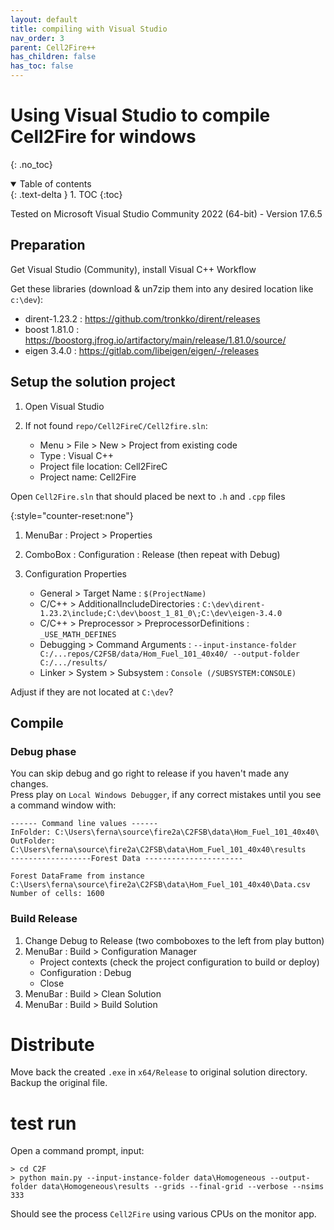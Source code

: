 ```yaml
---
layout: default
title: compiling with Visual Studio
nav_order: 3
parent: Cell2Fire++
has_children: false
has_toc: false
---
```

# Using Visual Studio to compile Cell2Fire for windows  
{: .no_toc}
<details open markdown="block">
  <summary>
    Table of contents
  </summary>
  {: .text-delta }
1. TOC
{:toc}
</details>

Tested on Microsoft Visual Studio Community 2022 (64-bit) - Version 17.6.5

## Preparation  

Get Visual Studio (Community), install Visual C++ Workflow  

Get these libraries (download & un7zip them into any desired location like `c:\dev`):  

- dirent-1.23.2 : https://github.com/tronkko/dirent/releases  
- boost 1.81.0 : https://boostorg.jfrog.io/artifactory/main/release/1.81.0/source/  
- eigen 3.4.0 : https://gitlab.com/libeigen/eigen/-/releases  

## Setup the solution project  

1. Open Visual Studio

1. If not found `repo/Cell2FireC/Cell2fire.sln`:  

	- Menu > File > New > Project from existing code  
	- Type : Visual C++  
	- Project file location: Cell2FireC  
	- Project name: Cell2Fire  

Open `Cell2Fire.sln` that should placed be next to `.h` and `.cpp` files  

{:style="counter-reset:none"}
1. MenuBar : Project > Properties
1. ComboBox : Configuration : Release (then repeat with Debug)
1. Configuration Properties  

	- General > Target Name : `$(ProjectName)`  
	- C/C++ > AdditionalIncludeDirectories : `C:\dev\dirent-1.23.2\include;C:\dev\boost_1_81_0\;C:\dev\eigen-3.4.0`  
	- C/C++ > Preprocessor > PreprocessorDefinitions : `_USE_MATH_DEFINES`  
	- Debugging > Command Arguments : `--input-instance-folder C:/...repos/C2FSB/data/Hom_Fuel_101_40x40/ --output-folder C:/.../results/`  
    - Linker > System > Subsystem : `Console (/SUBSYSTEM:CONSOLE)`

Adjust if they are not located at `C:\dev`?

## Compile  
### Debug phase
You can skip debug and go right to release if you haven't made any changes.  
Press play on `Local Windows Debugger`, if any correct mistakes until you see a command window with:  

```batch
------ Command line values ------
InFolder: C:\Users\ferna\source\fire2a\C2FSB\data\Hom_Fuel_101_40x40\
OutFolder: C:\Users\ferna\source\fire2a\C2FSB\data\Hom_Fuel_101_40x40\results
------------------Forest Data ----------------------

Forest DataFrame from instance C:\Users\ferna\source\fire2a\C2FSB\data\Hom_Fuel_101_40x40\Data.csv
Number of cells: 1600
```  

### Build Release 

1. Change Debug to Release (two comboboxes to the left from play button)  
1. MenuBar : Build > Configuration Manager  
  	- Project contexts (check the project configuration to build or deploy)  
  	- Configuration : Debug  
  	- Close  
1. MenuBar : Build > Clean Solution  
1. MenuBar : Build > Build Solution  

# Distribute

Move back the created `.exe` in `x64/Release` to original solution directory.  
Backup the original file.

# test run

Open a command prompt, input:

    > cd C2F
    > python main.py --input-instance-folder data\Homogeneous --output-folder data\Homogeneous\results --grids --final-grid --verbose --nsims 333

Should see the process `Cell2Fire` using various CPUs on the monitor app.
